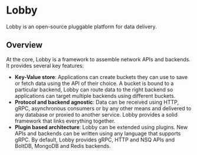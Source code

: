# Lobby

Lobby is an open-source pluggable platform for data delivery.

## Overview

At the core, Lobby is a framework to assemble network APIs and backends.
It provides several key features:

- **Key-Value store**: Applications can create buckets they can use to save or fetch data using the API of their choice. A bucket is bound to a particular backend, Lobby can route data to the right backend so applications can target multiple backends using different buckets.
- **Protocol and backend agnostic**: Data can be received using HTTP, gRPC, asynchronous consumers or by any other means and delivered to any database or proxied to another service. Lobby provides a solid framework that links everything together.
- **Plugin based architecture**: Lobby can be extended using plugins. New APIs and backends can be written using any language that supports gRPC. By default, Lobby provides gRPC, HTTP and NSQ APIs and BoltDB, MongoDB and Redis backends.
